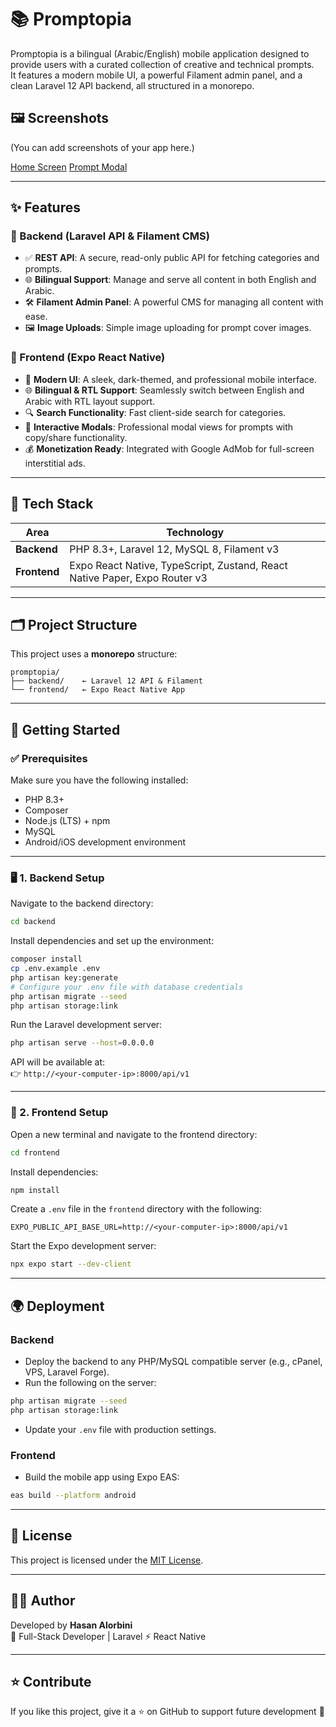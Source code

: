 # 📚 Promptopia

Promptopia is a bilingual (Arabic/English) mobile application designed to provide users with a curated collection of creative and technical prompts.  
It features a modern mobile UI, a powerful Filament admin panel, and a clean Laravel 12 API backend, all structured in a monorepo.

## 🖼️ Screenshots
(You can add screenshots of your app here.)

[Home Screen](screenshots/Screenshot_2025.10.08_12.51.09.623.png)
[Prompt Modal](screenshots/Screenshot_2025.10.08_12.51.32.639.pngg)

---

## ✨ Features

### 🧠 Backend (Laravel API & Filament CMS)
- ✅ **REST API**: A secure, read-only public API for fetching categories and prompts.  
- 🌐 **Bilingual Support**: Manage and serve all content in both English and Arabic.  
- 🛠️ **Filament Admin Panel**: A powerful CMS for managing all content with ease.  
- 🖼️ **Image Uploads**: Simple image uploading for prompt cover images.

### 📱 Frontend (Expo React Native)
- 🖤 **Modern UI**: A sleek, dark-themed, and professional mobile interface.  
- 🌐 **Bilingual & RTL Support**: Seamlessly switch between English and Arabic with RTL layout support.  
- 🔍 **Search Functionality**: Fast client-side search for categories.  
- 💬 **Interactive Modals**: Professional modal views for prompts with copy/share functionality.  
- 💰 **Monetization Ready**: Integrated with Google AdMob for full-screen interstitial ads.

---

## 🧰 Tech Stack

| Area          | Technology                                                            |
|---------------|-----------------------------------------------------------------------|
| **Backend**   | PHP 8.3+, Laravel 12, MySQL 8, Filament v3                             |
| **Frontend**  | Expo React Native, TypeScript, Zustand, React Native Paper, Expo Router v3 |

---

## 🗂️ Project Structure

This project uses a **monorepo** structure:

```
promptopia/
├── backend/    ← Laravel 12 API & Filament
└── frontend/   ← Expo React Native App
```

---

## 🚀 Getting Started

### ✅ Prerequisites

Make sure you have the following installed:

- PHP 8.3+
- Composer
- Node.js (LTS) + npm
- MySQL
- Android/iOS development environment

---

### 🖥️ 1. Backend Setup

Navigate to the backend directory:

```bash
cd backend
```

Install dependencies and set up the environment:

```bash
composer install
cp .env.example .env
php artisan key:generate
# Configure your .env file with database credentials
php artisan migrate --seed
php artisan storage:link
```

Run the Laravel development server:

```bash
php artisan serve --host=0.0.0.0
```

API will be available at:  
👉 `http://<your-computer-ip>:8000/api/v1`

---

### 📱 2. Frontend Setup

Open a new terminal and navigate to the frontend directory:

```bash
cd frontend
```

Install dependencies:

```bash
npm install
```

Create a `.env` file in the `frontend` directory with the following:

```
EXPO_PUBLIC_API_BASE_URL=http://<your-computer-ip>:8000/api/v1
```

Start the Expo development server:

```bash
npx expo start --dev-client
```

---

## 🌍 Deployment

### Backend
- Deploy the backend to any PHP/MySQL compatible server (e.g., cPanel, VPS, Laravel Forge).  
- Run the following on the server:
```bash
php artisan migrate --seed
php artisan storage:link
```
- Update your `.env` file with production settings.

### Frontend
- Build the mobile app using Expo EAS:
```bash
eas build --platform android
```

---

## 📜 License

This project is licensed under the [MIT License](LICENSE).

---

## 👨‍💻 Author

Developed by **Hasan Alorbini**  
🚀 Full-Stack Developer | Laravel ⚡ React Native

---

## ⭐ Contribute

If you like this project, give it a ⭐ on GitHub to support future development 🙌


